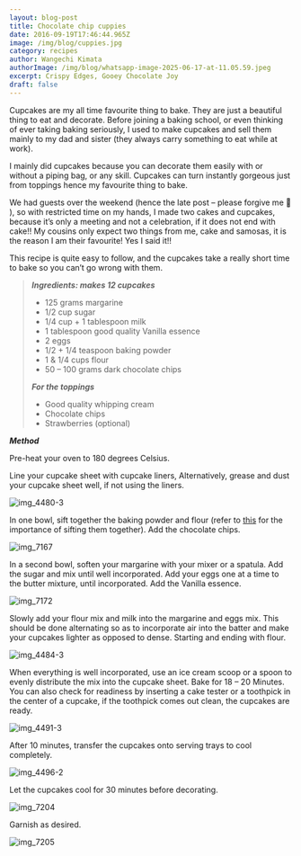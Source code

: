 ```yaml
---
layout: blog-post
title: Chocolate chip cuppies
date: 2016-09-19T17:46:44.965Z
image: /img/blog/cuppies.jpg
category: recipes
author: Wangechi Kimata
authorImage: /img/blog/whatsapp-image-2025-06-17-at-11.05.59.jpeg
excerpt: Crispy Edges, Gooey Chocolate Joy
draft: false
---
```

Cupcakes are my all time favourite thing to bake. They are just a beautiful thing to eat and decorate. Before joining a baking school, or even thinking of ever taking baking seriously, I used to make cupcakes and sell them mainly to my dad and sister (they always carry something to eat while at work).

I mainly did cupcakes because you can decorate them easily with or without a piping bag, or any skill. Cupcakes can turn instantly gorgeous just from toppings hence my favourite thing to bake.

We had guests over the weekend (hence the late post – please forgive me 🙂 ), so with restricted time on my hands, I made two cakes and cupcakes, because it’s only a meeting and not a celebration, if it does not end with cake!! My cousins only expect two things from me, cake and samosas, it is the reason I am their favourite! Yes I said it!!

This recipe is quite easy to follow, and the cupcakes take a really short time to bake so you can’t go wrong with them.

> ***Ingredients: makes 12 cupcakes***
>
> * 125 grams margarine
> * 1/2 cup sugar
> * 1/4 cup + 1 tablespoon milk
> * 1 tablespoon good quality Vanilla essence
> * 2 eggs
> * 1/2 + 1/4 teaspoon baking powder
> * 1 & 1/4 cups flour
> * 50 – 100 grams dark chocolate chips
>
> ***For the toppings***
>
> * Good quality whipping cream
> * Chocolate chips
> * Strawberries (optional)

***Method***

Pre-heat your oven to 180 degrees Celsius.

Line your cupcake sheet with cupcake liners, Alternatively, grease and dust your cupcake sheet well, if not using the liners.

![img_4480-3](https://pastrypleasures.wordpress.com/wp-content/uploads/2016/09/img_4480-3.jpg?w=750)

In one bowl, sift together the baking powder and flour (refer to [this](https://pastrypleasures.wordpress.com/2016/07/03/lemon-cake/) for the importance of sifting them together). Add the chocolate chips.

![img_7167](https://pastrypleasures.wordpress.com/wp-content/uploads/2016/09/img_7167.jpg?w=750)

In a second bowl, soften your margarine with your mixer or a spatula. Add the sugar and mix until well incorporated. Add your eggs one at a time to the butter mixture, until incorporated. Add the Vanilla essence.

![img_7172](https://pastrypleasures.wordpress.com/wp-content/uploads/2016/09/img_7172.jpg?w=750)

Slowly add your flour mix and milk into the margarine and eggs mix. This should be done alternating so as to incorporate air into the batter and make your cupcakes lighter as opposed to dense. Starting and ending with flour.

![img_4484-3](https://pastrypleasures.wordpress.com/wp-content/uploads/2016/09/img_4484-3.jpg?w=750)

When everything is well incorporated, use an ice cream scoop or a spoon to evenly distribute the mix into the cupcake sheet. Bake for 18 – 20 Minutes. You can also check for readiness by inserting a cake tester or a toothpick in the center of a cupcake, if the toothpick comes out clean, the cupcakes are ready.

![img_4491-3](https://pastrypleasures.wordpress.com/wp-content/uploads/2016/09/img_4491-3.jpg?w=750)

After 10 minutes, transfer the cupcakes onto serving trays to cool completely.

![img_4496-2](https://pastrypleasures.wordpress.com/wp-content/uploads/2016/09/img_4496-2.jpg?w=750)

Let the cupcakes cool for 30 minutes before decorating.

![img_7204](https://pastrypleasures.wordpress.com/wp-content/uploads/2016/09/img_7204.jpg?w=750)

Garnish as desired.

![img_7205](https://pastrypleasures.wordpress.com/wp-content/uploads/2016/09/img_7205.jpg?w=750)